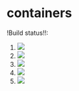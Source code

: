 # containers

!Build status!!:

1. [![](https://github.com/meghnapamula/containers-mp/workflows/tests-fibonacci/badge.svg)](https://github.com/meghnapamula/containers-mp/actions?query=workflow%3Atests-fibonacci)
1. [![](https://github.com/meghnapamula/containers-mp/workflows/tests-range/badge.svg)](https://github.com/meghnapamula/containers-mp/actions?query=workflow%3Atests-range)
1. [![](https://github.com/meghnapamula/containers-mp/workflows/tests-BST/badge.svg)](https://github.com/meghnapamula/containers-mp/actions?query=workflow%3Atests-BST)
1. [![](https://github.com/meghnapamula/containers-mp/workflows/tests-BinaryTree/badge.svg)](https://github.com/meghnapamula/containers-mp/actions?query=workflow%3Atests-BinaryTree)
1. [![](https://github.com/meghnapamula/containers-mp/workflows/tests-heap/badge.svg)](https://github.com/meghnapamula/containers-mp/actions?query=workflow%3Atests-heap)
